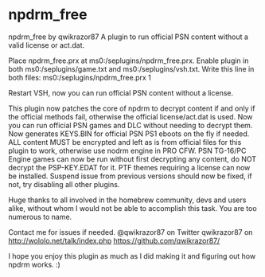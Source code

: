 # npdrm_free
npdrm_free by qwikrazor87
A plugin to run official PSN content without a valid license or act.dat.

Place npdrm_free.prx at ms0:/seplugins/npdrm_free.prx.
Enable plugin in both ms0:/seplugins/game.txt and ms0:/seplugins/vsh.txt.
Write this line in both files:
	ms0:/seplugins/npdrm_free.prx 1

Restart VSH, now you can run official PSN content without a license.

This plugin now patches the core of npdrm to decrypt content if and only if the official methods fail,
otherwise the official license/act.dat is used.
Now you can run official PSN games and DLC without needing to decrypt them.
Now generates KEYS.BIN for official PSN PS1 eboots on the fly if needed.
ALL content MUST be encrypted and left as is from official files for this plugin to work, otherwise use nodrm engine in PRO CFW.
PSN TG-16/PC Engine games can now be run without first decrypting any content, do NOT decrypt the PSP-KEY.EDAT for it.
PTF themes requiring a license can now be installed.
Suspend issue from previous versions should now be fixed, if not, try disabling all other plugins.

Huge thanks to all involved in the homebrew community, devs and users alike,
without whom I would not be able to accomplish this task. You are too numerous to name.

Contact me for issues if needed.
	@qwikrazor87 on Twitter
	qwikrazor87 on http://wololo.net/talk/index.php
	https://github.com/qwikrazor87/

I hope you enjoy this plugin as much as I did making it and figuring out how npdrm works. :)

